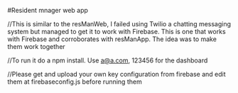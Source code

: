 #Resident mnager web app

//This is similar to the resManWeb, I failed using Twilio a chatting messaging system but managed to get it to work with Firebase. This is one that works with Firebase and corroborates with resManApp. The idea was to make them work together

//To run it do a npm install. Use a@a.com, 123456 for the dashboard

//Please get and upload your own key configuration from firebase and edit them at firebaseconfig.js before running them
